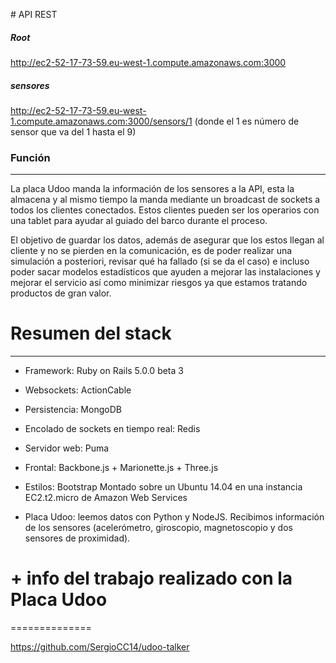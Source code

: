 # API REST

##### Root
http://ec2-52-17-73-59.eu-west-1.compute.amazonaws.com:3000


##### sensores
http://ec2-52-17-73-59.eu-west-1.compute.amazonaws.com:3000/sensors/1 (donde el 1 es número de sensor que va del 1 hasta el 9)

### Función
-----------
La placa Udoo manda la información de los sensores a la API, esta la almacena y al mismo tiempo la manda mediante un broadcast de sockets a todos los clientes conectados. Estos clientes pueden ser los operarios con una tablet para ayudar al guiado del barco durante el proceso.


El objetivo de guardar los datos, además de asegurar que los estos llegan al cliente y no se pierden en la comunicación, es de poder realizar una simulación a posteriori, revisar qué ha fallado (si se da el caso) e incluso poder sacar modelos estadísticos que ayuden a mejorar las instalaciones y mejorar el servicio así como minimizar riesgos ya que estamos tratando productos de gran valor.


# Resumen del stack
--------------
  - Framework: Ruby on Rails 5.0.0 beta 3
  - Websockets: ActionCable
  - Persistencia: MongoDB
  - Encolado de sockets en tiempo real: Redis
  - Servidor web: Puma
  - Frontal: Backbone.js + Marionette.js + Three.js
  - Estilos: Bootstrap
  Montado sobre un Ubuntu 14.04 en una instancia EC2.t2.micro de Amazon Web Services

  - Placa Udoo: leemos datos con Python y NodeJS. Recibimos información de los sensores (acelerómetro, giroscopio, magnetoscopio y dos sensores de proximidad).

# + info del trabajo realizado con la Placa Udoo
==============

https://github.com/SergioCC14/udoo-talker
